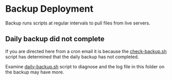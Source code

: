 # Backup Deployment

Backup runs scripts at regular intervals to pull files from live servers.

## Daily backup did not complete
If you are directed here from a cron email it is because the [check-backup.sh](https://github.com/cyclestreets/cyclestreets-setup/blob/master/backup-deployment/check-backup.sh) script has determined that the daily backup has not completed.

Examine [daily-backup.sh](https://github.com/cyclestreets/cyclestreets-setup/blob/master/backup-deployment/daily-backup.sh) script to diagnose and the log file in this folder on the backup may have more.

